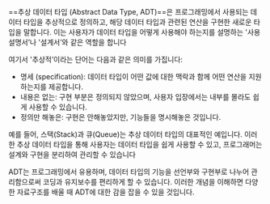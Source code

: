 ==추상 데이터 타입 (Abstract Data Type, ADT)==은 프로그래밍에서 사용되는 데이터 타입을 추상적으로 정의하고, 해당 데이터 타입과 관련된 연산을 구현한 새로운 타입을 말합니다. 이는 사용자가 데이터 타입을 어떻게 사용해야 하는지를 설명하는 '사용설명서’나 '설계서’와 같은 역할을 합니다

여기서 '추상적’이라는 단어는 다음과 같은 의미를 가집니다:

- 명세 (specification): 데이터 타입이 어떤 값에 대한 맥락과 함께 어떤 연산을 지원하는지를 제공합니다.
- 내용은 없는: 구현 부분은 정의되지 않았으며, 사용자 입장에서는 내부를 몰라도 쉽게 사용할 수 있습니다.
- 정의만 해놓은: 구현은 안해놓았지만, 기능들을 명시해놓은 것입니다.

예를 들어, 스택(Stack)과 큐(Queue)는 추상 데이터 타입의 대표적인 예입니다. 이러한 추상 데이터 타입을 통해 사용자는 데이터 타입을 쉽게 사용할 수 있고, 프로그래머는 설계와 구현을 분리하여 관리할 수 있습니다

ADT는 프로그래밍에서 유용하며, 데이터 타입의 기능을 선언부와 구현부로 나누어 관리함으로써 코딩과 유지보수를 편리하게 할 수 있습니다. 이러한 개념을 이해하면 다양한 자료구조를 배울 때 ADT에 대한 감을 잡을 수 있을 것입니다.